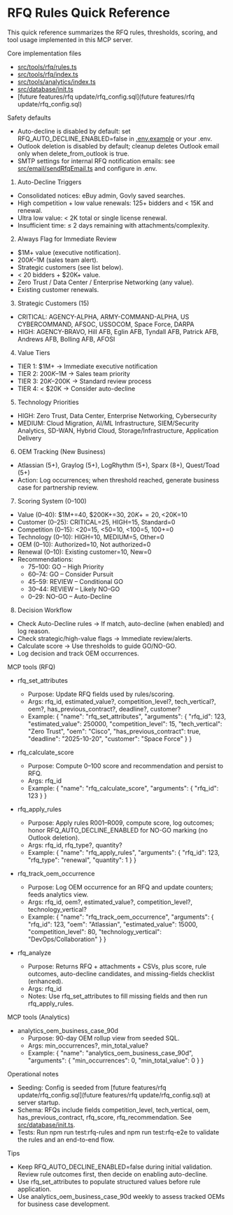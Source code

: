 # RFQ Rules Quick Reference

This quick reference summarizes the RFQ rules, thresholds, scoring, and tool usage implemented in this MCP server.

Core implementation files
- [src/tools/rfq/rules.ts](src/tools/rfq/rules.ts)
- [src/tools/rfq/index.ts](src/tools/rfq/index.ts)
- [src/tools/analytics/index.ts](src/tools/analytics/index.ts)
- [src/database/init.ts](src/database/init.ts)
- [future features/rfq update/rfq_config.sql](future features/rfq update/rfq_config.sql)

Safety defaults
- Auto-decline is disabled by default: set RFQ_AUTO_DECLINE_ENABLED=false in [.env.example](.env.example) or your .env.
- Outlook deletion is disabled by default; cleanup deletes Outlook email only when delete_from_outlook is true.
- SMTP settings for internal RFQ notification emails: see [src/email/sendRfqEmail.ts](src/email/sendRfqEmail.ts) and configure in .env.

1) Auto-Decline Triggers
- Consolidated notices: eBuy admin, Govly saved searches.
- High competition + low value renewals: 125+ bidders and < 15K and renewal.
- Ultra low value: < 2K total or single license renewal.
- Insufficient time: ≤ 2 days remaining with attachments/complexity.

2) Always Flag for Immediate Review
- $1M+ value (executive notification).
- $200K–$1M (sales team alert).
- Strategic customers (see list below).
- < 20 bidders + $20K+ value.
- Zero Trust / Data Center / Enterprise Networking (any value).
- Existing customer renewals.

3) Strategic Customers (15)
- CRITICAL: AGENCY-ALPHA, ARMY-COMMAND-ALPHA, US CYBERCOMMAND, AFSOC, USSOCOM, Space Force, DARPA
- HIGH: AGENCY-BRAVO, Hill AFB, Eglin AFB, Tyndall AFB, Patrick AFB, Andrews AFB, Bolling AFB, AFOSI

4) Value Tiers
- TIER 1: $1M+ → Immediate executive notification
- TIER 2: $200K–$1M → Sales team priority
- TIER 3: $20K–$200K → Standard review process
- TIER 4: < $20K → Consider auto-decline

5) Technology Priorities
- HIGH: Zero Trust, Data Center, Enterprise Networking, Cybersecurity
- MEDIUM: Cloud Migration, AI/ML Infrastructure, SIEM/Security Analytics, SD-WAN, Hybrid Cloud, Storage/Infrastructure, Application Delivery

6) OEM Tracking (New Business)
- Atlassian (5+), Graylog (5+), LogRhythm (5+), Sparx (8+), Quest/Toad (5+)
- Action: Log occurrences; when threshold reached, generate business case for partnership review.

7) Scoring System (0–100)
- Value (0–40): $1M+=40, $200K+=30, $20K+=20, <$20K=10
- Customer (0–25): CRITICAL=25, HIGH=15, Standard=0
- Competition (0–15): <20=15, <50=10, <100=5, 100+=0
- Technology (0–10): HIGH=10, MEDIUM=5, Other=0
- OEM (0–10): Authorized=10, Not authorized=0
- Renewal (0–10): Existing customer=10, New=0
- Recommendations:
  - 75–100: GO – High Priority
  - 60–74: GO – Consider Pursuit
  - 45–59: REVIEW – Conditional GO
  - 30–44: REVIEW – Likely NO-GO
  - 0–29: NO-GO – Auto-Decline

8) Decision Workflow
- Check Auto-Decline rules → If match, auto-decline (when enabled) and log reason.
- Check strategic/high-value flags → Immediate review/alerts.
- Calculate score → Use thresholds to guide GO/NO-GO.
- Log decision and track OEM occurrences.

MCP tools (RFQ)
- rfq_set_attributes
  - Purpose: Update RFQ fields used by rules/scoring.
  - Args: rfq_id, estimated_value?, competition_level?, tech_vertical?, oem?, has_previous_contract?, deadline?, customer?
  - Example:
    {
      "name": "rfq_set_attributes",
      "arguments": {
        "rfq_id": 123,
        "estimated_value": 250000,
        "competition_level": 15,
        "tech_vertical": "Zero Trust",
        "oem": "Cisco",
        "has_previous_contract": true,
        "deadline": "2025-10-20",
        "customer": "Space Force"
      }
    }

- rfq_calculate_score
  - Purpose: Compute 0–100 score and recommendation and persist to RFQ.
  - Args: rfq_id
  - Example:
    { "name": "rfq_calculate_score", "arguments": { "rfq_id": 123 } }

- rfq_apply_rules
  - Purpose: Apply rules R001–R009, compute score, log outcomes; honor RFQ_AUTO_DECLINE_ENABLED for NO-GO marking (no Outlook deletion).
  - Args: rfq_id, rfq_type?, quantity?
  - Example:
    { "name": "rfq_apply_rules", "arguments": { "rfq_id": 123, "rfq_type": "renewal", "quantity": 1 } }

- rfq_track_oem_occurrence
  - Purpose: Log OEM occurrence for an RFQ and update counters; feeds analytics view.
  - Args: rfq_id, oem?, estimated_value?, competition_level?, technology_vertical?
  - Example:
    {
      "name": "rfq_track_oem_occurrence",
      "arguments": {
        "rfq_id": 123,
        "oem": "Atlassian",
        "estimated_value": 15000,
        "competition_level": 80,
        "technology_vertical": "DevOps/Collaboration"
      }
    }

- rfq_analyze
  - Purpose: Returns RFQ + attachments + CSVs, plus score, rule outcomes, auto-decline candidates, and missing-fields checklist (enhanced).
  - Args: rfq_id
  - Notes: Use rfq_set_attributes to fill missing fields and then run rfq_apply_rules.

MCP tools (Analytics)
- analytics_oem_business_case_90d
  - Purpose: 90-day OEM rollup view from seeded SQL.
  - Args: min_occurrences?, min_total_value?
  - Example:
    { "name": "analytics_oem_business_case_90d", "arguments": { "min_occurrences": 0, "min_total_value": 0 } }

Operational notes
- Seeding: Config is seeded from [future features/rfq update/rfq_config.sql](future features/rfq update/rfq_config.sql) at server startup.
- Schema: RFQs include fields competition_level, tech_vertical, oem, has_previous_contract, rfq_score, rfq_recommendation. See [src/database/init.ts](src/database/init.ts).
- Tests: Run npm run test:rfq-rules and npm run test:rfq-e2e to validate the rules and an end-to-end flow.

Tips
- Keep RFQ_AUTO_DECLINE_ENABLED=false during initial validation. Review rule outcomes first, then decide on enabling auto-decline.
- Use rfq_set_attributes to populate structured values before rule application.
- Use analytics_oem_business_case_90d weekly to assess tracked OEMs for business case development.